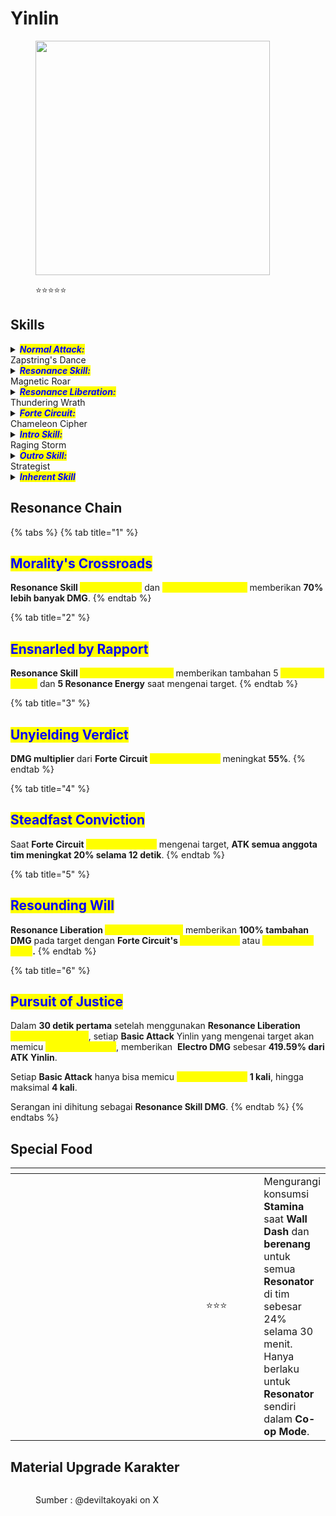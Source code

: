 # Yinlin

<figure><img src="https://wuthering.wiki/img/rolecard_1302.png" alt="" width="375"><figcaption><p><span data-gb-custom-inline data-tag="emoji" data-code="2b50">⭐</span><span data-gb-custom-inline data-tag="emoji" data-code="2b50">⭐</span><span data-gb-custom-inline data-tag="emoji" data-code="2b50">⭐</span><span data-gb-custom-inline data-tag="emoji" data-code="2b50">⭐</span><span data-gb-custom-inline data-tag="emoji" data-code="2b50">⭐</span></p></figcaption></figure>

## Skills

<details>

<summary><em><mark style="color:blue;"><strong>Normal Attack:</strong></mark></em><br>Zapstring's Dance</summary>

<mark style="color:blue;">**Basic Attack**</mark>\
Yinlin mengendalikan boneka "_<mark style="color:yellow;">**Zapstring**</mark>_" untuk melakukan hingga **4** serangan, memberikan <img src="https://wuthering.wiki/img/element_3.png" alt="" data-size="line"> **Electro DMG**.

<mark style="color:blue;">**Heavy Attack**</mark> \
Yinlin mengonsumsi **STA** untuk mengendalikan "_<mark style="color:yellow;">**Zapstring**</mark>_", memberikan <img src="https://wuthering.wiki/img/element_3.png" alt="" data-size="line"> **Electro DMG**.\
\
<mark style="color:blue;">**Mid-air Attack**</mark>\
Yinlin mengonsumsi **STA** untuk mengendalikan "_<mark style="color:yellow;">**Zapstring**</mark>_" dan melakukan **Mid-air Plunging Attack**, memberikan <img src="https://wuthering.wiki/img/element_3.png" alt="" data-size="line"> **Electro DMG**.\
\
<mark style="color:blue;">**Dodge Counter**</mark>\
Gunakan **Basic Attack** setelah berhasil menghindar untuk menyerang target, memberikan <img src="https://wuthering.wiki/img/element_3.png" alt="" data-size="line"> **Electro DMG**.

</details>

<details>

<summary><em><mark style="color:blue;"><strong>Resonance Skill:</strong></mark></em><br>Magnetic Roar</summary>

<mark style="color:blue;">**Magnetic Roar**</mark>\
Boneka "_<mark style="color:yellow;">**Zapstring**</mark>_" menyerang target dengan <img src="https://wuthering.wiki/img/element_3.png" alt="" data-size="line"> **Electro DMG**, lalu Yinlin memasuki **Resonance Skill&#x20;**<mark style="color:yellow;">**Execution Mode**</mark>.

<mark style="color:blue;">**Execution Mode**</mark>\
Saat mengenai target, **Basic Attack** dan **Dodge Counter** akan memicu <mark style="color:yellow;">**Electromagnetic Blast**</mark> sebanyak **1** kali.\
Setiap tahap **Basic Attack** atau **Dodge Counter** hanya bisa memicu <mark style="color:yellow;">**Electromagnetic Blast**</mark> sekali, hingga maksimal **4** kali.

<mark style="color:blue;">**Electromagnetic Blast**</mark>\
Menyerang semua target yang memiliki tanda **Forte Circuit&#x20;**<mark style="color:yellow;">**Sinner's Mark**</mark>, memberikan <img src="https://wuthering.wiki/img/element_3.png" alt="" data-size="line"> **Electro DMG**.

<mark style="color:blue;">**Lightning Execution**</mark>\
Gunakan **Resonance Skill** setelah mengaktifkan <mark style="color:yellow;">**Magnetic Roar**</mark> untuk melancarkan <mark style="color:yellow;">**Lightning Execution**</mark>, memberikan <img src="https://wuthering.wiki/img/element_3.png" alt="" data-size="line"> **Electro DMG** pada target.\
Jika <mark style="color:yellow;">**Lightning Execution**</mark> tidak digunakan dalam waktu tertentu atau karakter diganti, skill ini akan masuk **Cooldown**.

</details>

<details>

<summary><em><mark style="color:blue;"><strong>Resonance Liberation:</strong></mark></em><br>Thundering Wrath</summary>

Memerintahkan "_<mark style="color:yellow;">**Zapstring**</mark>_" untuk memanggil petir yang menghantam area luas, memberikan <img src="https://wuthering.wiki/img/element_3.png" alt="" data-size="line"> **Electro DMG**.

</details>

<details>

<summary><em><mark style="color:blue;"><strong>Forte Circuit:</strong></mark></em><br>Chameleon Cipher</summary>

<mark style="color:blue;">**Chameleon Cipher**</mark>\
Saat <mark style="color:yellow;">**Judgment Points**</mark> Yinlin penuh, **Heavy Attack** akan digantikan dengan <mark style="color:yellow;">**Chameleon Cipher**</mark>, yang menghabiskan semua <mark style="color:yellow;">**Judgment Points**</mark> untuk menyerang target dan memberikan <img src="https://wuthering.wiki/img/element_3.png" alt="" data-size="line"> **Electro DMG**.\
Jika mengenai target dengan <mark style="color:yellow;">**Sinner's Mark**</mark>, tanda tersebut akan berubah menjadi <mark style="color:yellow;">**Punishment Mark**</mark> selama **18 detik.**\
<mark style="color:yellow;">**Chameleon Cipher**</mark> memberikan **Heavy Attack DMG**.

<mark style="color:blue;">**Sinner's Mark**</mark>\
**Basic Attack&#x20;**<mark style="color:yellow;">**Zapstring's Dance,**</mark> **Resonance Liberation&#x20;**<mark style="color:yellow;">**Thundering Wrath**</mark><mark style="color:yellow;">,</mark> dan **Intro Skill&#x20;**<mark style="color:yellow;">**Roaring Storm**</mark> akan memberikan <mark style="color:yellow;">**Sinner's Mark**</mark> pada target saat terkena serangan.\
<mark style="color:yellow;">**Sinner's Mark**</mark> akan hilang jika Yinlin diganti.

<mark style="color:blue;">**Punishment Mark**</mark>\
Saat target dengan <mark style="color:yellow;">**Punishment Mark**</mark> menerima serangan, _<mark style="color:yellow;">**Judgement Strike**</mark>_ akan menghantam dan memicu **Coordinated Attack** pada semua target dengan <mark style="color:yellow;">**Punishment Mark**</mark>, memberikan <img src="https://wuthering.wiki/img/element_3.png" alt="" data-size="line"> **Electro DMG**.\
Efek ini bisa dipicu maksimal **1** kali per detik.\
&#xNAN;_<mark style="color:yellow;">**Judgement Strike**</mark>_ memberikan **Resonance Skill DMG**.

<mark style="color:blue;">**Judgment Points**</mark>\
Yinlin bisa menyimpan hingga **100&#x20;**<mark style="color:yellow;">**Judgment Points**</mark> dan bisa mendapatkannya melalui:

* Menggunakan **Intro Skill&#x20;**<mark style="color:yellow;">**Raging Storm**</mark>
* Mengenai target dengan **Basic Attack&#x20;**<mark style="color:yellow;">**Zapstring's Dance**</mark>
* Menggunakan **Resonance Skill&#x20;**<mark style="color:yellow;">**Magnetic Roar**</mark>
* Mengenai target dengan **Resonance Skill&#x20;**<mark style="color:yellow;">**Electromagnetic Blast**</mark>
* Menggunakan **Resonance Skill&#x20;**<mark style="color:yellow;">**Lightning Execution**</mark>

</details>

<details>

<summary><em><mark style="color:blue;"><strong>Intro Skill:</strong></mark></em><br>Raging Storm</summary>

Memerintahkan "_<mark style="color:yellow;">**Zapstring**</mark>_" untuk menyerang, memberikan <img src="https://wuthering.wiki/img/element_3.png" alt="" data-size="line"> **Electro DMG** dalam area luas.

</details>

<details>

<summary><em><mark style="color:blue;"><strong>Outro Skill:</strong></mark></em><br>Strategist</summary>

**Resonator** berikutnya mendapatkan peningkatan <img src="https://wuthering.wiki/img/element_3.png" alt="" data-size="line"> **Electro DMG** sebesar **20%** dan **Resonance Liberation DMG** sebesar **25%** selama **14 detik** atau hingga diganti.

</details>

<details>

<summary><em><mark style="color:blue;"><strong>Inherent Skill</strong></mark></em></summary>

<mark style="color:blue;">**Pain Immersion**</mark>\
Setelah menggunakan **Resonance Skill&#x20;**<mark style="color:yellow;">**Magnetic Roar**</mark>, **Crit. Rate** Yinlin meningkat **15%** selama **5 detik**.

<mark style="color:blue;">**Deadly Focus**</mark>\
**Damage** dari **Resonance Skill&#x20;**<mark style="color:yellow;">**Lightning Execution**</mark> meningkat **10%** saat menyerang target dengan **Sinner's Mark**.\
Saat efek ini aktif, **ATK** Yinlin meningkat **10%** selama **4 detik**.

</details>

## Resonance Chain

{% tabs %}
{% tab title="1" %}
## <mark style="color:blue;">Morality's Crossroads</mark>

**Resonance Skill&#x20;**<mark style="color:yellow;">**Magnetic Roar**</mark> dan <mark style="color:yellow;">**Lightning Execution**</mark> memberikan **70% lebih banyak DMG**.
{% endtab %}

{% tab title="2" %}
## <mark style="color:blue;">Ensnarled by Rapport</mark>

**Resonance Skill&#x20;**<mark style="color:yellow;">**Electromagnetic Blast**</mark> memberikan tambahan 5 _<mark style="color:yellow;">**Judgment Points**</mark>_ dan **5 Resonance Energy** saat mengenai target.
{% endtab %}

{% tab title="3" %}
## <mark style="color:blue;">Unyielding Verdict</mark>

**DMG multiplier** dari **Forte Circuit&#x20;**<mark style="color:yellow;">**Judgment Strike**</mark> meningkat **55%**.
{% endtab %}

{% tab title="4" %}
## <mark style="color:blue;">Steadfast Conviction</mark>

Saat **Forte Circuit&#x20;**<mark style="color:yellow;">**Judgment Strike**</mark> mengenai target, **ATK semua anggota tim meningkat 20% selama 12 detik**.
{% endtab %}

{% tab title="5" %}
## <mark style="color:blue;">Resounding Will</mark>

**Resonance Liberation&#x20;**<mark style="color:yellow;">**Thundering Wrath**</mark> memberikan **100% tambahan DMG** pada target dengan **Forte Circuit's&#x20;**<mark style="color:yellow;">**Sinner's Mark**</mark> atau <mark style="color:yellow;">**Punishment Mark**</mark>**.**
{% endtab %}

{% tab title="6" %}
## <mark style="color:blue;">Pursuit of Justice</mark>

Dalam **30 detik pertama** setelah menggunakan **Resonance Liberation&#x20;**<mark style="color:yellow;">**Thundering Wrath**</mark>, setiap **Basic Attack** Yinlin yang mengenai target akan memicu _<mark style="color:yellow;">**Furious Thunder**</mark>_, memberikan <img src="https://wuthering.wiki/img/element_3.png" alt="" data-size="line"> **Electro DMG** sebesar **419.59% dari ATK Yinlin**.

Setiap **Basic Attack** hanya bisa memicu  _<mark style="color:yellow;">**Furious Thunder**</mark>_ **1 kali**, hingga maksimal **4 kali**.

Serangan ini dihitung sebagai **Resonance Skill DMG**.
{% endtab %}
{% endtabs %}

## Special Food

<table data-header-hidden><thead><tr><th width="267"></th><th width="127" align="center"></th><th></th></tr></thead><tbody><tr><td><img src="https://wuthering.wiki/img/item_80001017.png" alt=""></td><td align="center"><span data-gb-custom-inline data-tag="emoji" data-code="2b50">⭐</span><span data-gb-custom-inline data-tag="emoji" data-code="2b50">⭐</span><span data-gb-custom-inline data-tag="emoji" data-code="2b50">⭐</span></td><td>Mengurangi konsumsi <strong>Stamina</strong> saat <strong>Wall Dash</strong> dan <strong>berenang</strong> untuk semua <strong>Resonator</strong> di tim sebesar 24% selama 30 menit.<br>Hanya berlaku untuk <strong>Resonator</strong> sendiri dalam <strong>Co-op Mode</strong>.</td></tr></tbody></table>

## Material Upgrade Karakter

<figure><img src="https://i.postimg.cc/Zn2rRCB8/Yinlin.png" alt=""><figcaption><p>Sumber :  @deviltakoyaki on X</p></figcaption></figure>

